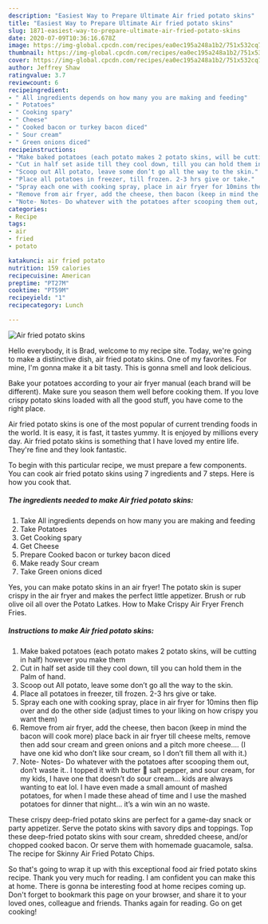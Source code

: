 ```yaml
---
description: "Easiest Way to Prepare Ultimate Air fried potato skins"
title: "Easiest Way to Prepare Ultimate Air fried potato skins"
slug: 1871-easiest-way-to-prepare-ultimate-air-fried-potato-skins
date: 2020-07-09T10:36:16.678Z
image: https://img-global.cpcdn.com/recipes/ea0ec195a248a1b2/751x532cq70/air-fried-potato-skins-recipe-main-photo.jpg
thumbnail: https://img-global.cpcdn.com/recipes/ea0ec195a248a1b2/751x532cq70/air-fried-potato-skins-recipe-main-photo.jpg
cover: https://img-global.cpcdn.com/recipes/ea0ec195a248a1b2/751x532cq70/air-fried-potato-skins-recipe-main-photo.jpg
author: Jeffrey Shaw
ratingvalue: 3.7
reviewcount: 6
recipeingredient:
- " All ingredients depends on how many you are making and feeding"
- " Potatoes"
- " Cooking spary"
- " Cheese"
- " Cooked bacon or turkey bacon diced"
- " Sour cream"
- " Green onions diced"
recipeinstructions:
- "Make baked potatoes (each potato makes 2 potato skins, will be cutting in half) however you make them"
- "Cut in half set aside till they cool down, till you can hold them in the Palm of hand."
- "Scoop out All potato, leave some don’t go all the way to the skin."
- "Place all potatoes in freezer, till frozen. 2-3 hrs give or take."
- "Spray each one with cooking spray, place in air fryer for 10mins then flip over and do the other side (adjust times to your liking on how crispy you want them)"
- "Remove from air fryer, add the cheese, then bacon (keep in mind the bacon will cook more) place back in air fryer till cheese melts, remove then add sour cream and green onions and a pitch more cheese.... (I have one kid who don’t like sour cream, so I don’t fill them all with it.)"
- "Note- Notes- Do whatever with the potatoes after scooping them out, don’t waste it.. I topped it with butter 🧈 salt pepper, and sour cream, for my kids, I have one that doesn’t do sour cream... kids are always wanting to eat lol. I have even made a small amount of mashed potatoes, for when I made these ahead of time and I use the mashed potatoes for dinner that night... it’s a win win an no waste."
categories:
- Recipe
tags:
- air
- fried
- potato

katakunci: air fried potato 
nutrition: 159 calories
recipecuisine: American
preptime: "PT27M"
cooktime: "PT59M"
recipeyield: "1"
recipecategory: Lunch

---
```



![Air fried potato skins](https://img-global.cpcdn.com/recipes/ea0ec195a248a1b2/751x532cq70/air-fried-potato-skins-recipe-main-photo.jpg)

Hello everybody, it is Brad, welcome to my recipe site. Today, we're going to make a distinctive dish, air fried potato skins. One of my favorites. For mine, I'm gonna make it a bit tasty. This is gonna smell and look delicious.

Bake your potatoes according to your air fryer manual (each brand will be different). Make sure you season them well before cooking them. If you love crispy potato skins loaded with all the good stuff, you have come to the right place.

Air fried potato skins is one of the most popular of current trending foods in the world. It is easy, it is fast, it tastes yummy. It is enjoyed by millions every day. Air fried potato skins is something that I have loved my entire life. They're fine and they look fantastic.


To begin with this particular recipe, we must prepare a few components. You can cook air fried potato skins using 7 ingredients and 7 steps. Here is how you cook that.

<!--inarticleads1-->

##### The ingredients needed to make Air fried potato skins:

1. Take  All ingredients depends on how many you are making and feeding
1. Take  Potatoes
1. Get  Cooking spary
1. Get  Cheese
1. Prepare  Cooked bacon or turkey bacon diced
1. Make ready  Sour cream
1. Take  Green onions diced


Yes, you can make potato skins in an air fryer! The potato skin is super crispy in the air fryer and makes the perfect little appetizer. Brush or rub olive oil all over the Potato Latkes. How to Make Crispy Air Fryer French Fries. 

<!--inarticleads2-->

##### Instructions to make Air fried potato skins:

1. Make baked potatoes (each potato makes 2 potato skins, will be cutting in half) however you make them
1. Cut in half set aside till they cool down, till you can hold them in the Palm of hand.
1. Scoop out All potato, leave some don’t go all the way to the skin.
1. Place all potatoes in freezer, till frozen. 2-3 hrs give or take.
1. Spray each one with cooking spray, place in air fryer for 10mins then flip over and do the other side (adjust times to your liking on how crispy you want them)
1. Remove from air fryer, add the cheese, then bacon (keep in mind the bacon will cook more) place back in air fryer till cheese melts, remove then add sour cream and green onions and a pitch more cheese.... (I have one kid who don’t like sour cream, so I don’t fill them all with it.)
1. Note- Notes- Do whatever with the potatoes after scooping them out, don’t waste it.. I topped it with butter 🧈 salt pepper, and sour cream, for my kids, I have one that doesn’t do sour cream... kids are always wanting to eat lol. I have even made a small amount of mashed potatoes, for when I made these ahead of time and I use the mashed potatoes for dinner that night... it’s a win win an no waste.


These crispy deep-fried potato skins are perfect for a game-day snack or party appetizer. Serve the potato skins with savory dips and toppings. Top these deep-fried potato skins with sour cream, shredded cheese, and/or chopped cooked bacon. Or serve them with homemade guacamole, salsa. The recipe for Skinny Air Fried Potato Chips. 

So that's going to wrap it up with this exceptional food air fried potato skins recipe. Thank you very much for reading. I am confident you can make this at home. There is gonna be interesting food at home recipes coming up. Don't forget to bookmark this page on your browser, and share it to your loved ones, colleague and friends. Thanks again for reading. Go on get cooking!
